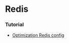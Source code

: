 # Redis

### Tutorial

+ [Optimization Redis config](http://shokunin.co/blog/2014/11/11/operational_redis.html)